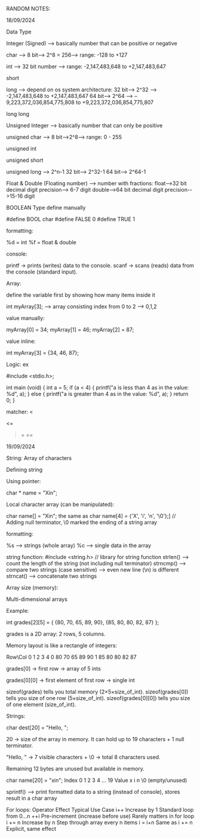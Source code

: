 ﻿RANDOM NOTES:

18/09/2024

Data Type

Integer (Signed) --> basically number that can be positive or negative

char --> 8 bit--> 2^8 = 256--> range: -128 to +127

int --> 32 bit number --> range: -2,147,483,648 to +2,147,483,647

short

long --> depend on os system architecture:
32 bit--> 2^32 --> -2,147,483,648 to +2,147,483,647
64 bit--> 2^64 --> –9,223,372,036,854,775,808 to +9,223,372,036,854,775,807

long long

Unsigned Integer --> basically number that can only be positive

unsigned char --> 8 bit-->2^8--> range: 0 - 255

unsigned int

unsigned short

unsigned long --> 2^n-1
32 bit--> 2^32-1
64 bit--> 2^64-1

Float & Double (Floating number) --> number with fractions:
float-->32 bit decimal digit precision--> 6-7 digit
double-->64 bit decimal digit precision-->15-16 digit

BOOLEAN Type define manually

#define BOOL char
#define FALSE 0
#define TRUE 1

formatting:

%d = int
%f = float & double

console:

printf → prints (writes) data to the console.
scanf → scans (reads) data from the console (standard input).

Array:

define the variable first by showing how many items inside it

int myArray[3]; --> array consisting index from 0 to 2 --> 0,1,2

value manually:

myArray[0] = 34;
myArray[1] = 46;
myArray[2] = 87;

value inline:

int myArray[3] = {34, 46, 87};

Logic:
ex

#include <stdio.h>;

int main (void) {
	int a = 5;
	if (a < 4) {
		printf("a is less than 4 as in the value: %d", a);
	} else {
		printf("a is greater than 4 as in the value: %d", a);
	}
	return 0;
}

matcher:
<
>
<=
>=
==

19/09/2024

String:
Array of characters

Defining string

Using pointer:

char * name = "Xin";

Local character array (can be manipulated):

char name[] = "Xin";
the same as
char name[4] = {'X', 'i', 'n', '\0'};] // Adding null terminator, \0 marked the ending of a string array

formatting:

%s --> strings (whole array)
%c --> single data in the array

string function:
#include <string.h> // library for string function
strlen() --> count the length of the string (not including null terminator)
strncmp() --> compare two strings (case sensitive) --> even new line (\n) is different
strncat() --> concatenate two strings

Array size (memory):

Multi-dimensional arrays

Example:

int grades[2][5] = {
    {80, 70, 65, 89, 90},
    {85, 80, 80, 82, 87}
};

grades is a 2D array: 2 rows, 5 columns.

Memory layout is like a rectangle of integers:

Row\Col	0	1	2	3	4
0	80	70	65	89	90
1	85	80	80	82	87

grades[0] → first row → array of 5 ints

grades[0][0] → first element of first row → single int

sizeof(grades) tells you total memory (2×5×size_of_int).
sizeof(grades[0]) tells you size of one row (5×size_of_int).
sizeof(grades[0][0]) tells you size of one element (size_of_int).

Strings:

char dest[20] = "Hello, ";

20 → size of the array in memory. It can hold up to 19 characters + 1 null terminator.

"Hello, " → 7 visible characters + \0 → total 8 characters used.

Remaining 12 bytes are unused but available in memory.

char name[20] = "xin";
Index	0	1	2	3	4 … 19
Value	x	i	n	\0	(empty/unused)

sprintf() --> print formatted data to a string (instead of console), stores result in a char array

For loops:
Operator	Effect	Typical Use Case
i++	Increase by 1	Standard loop from 0…n
++i	Pre-increment (increase before use)	Rarely matters in for loop
i += n	Increase by n	Step through array every n items
i = i+n	Same as i += n	Explicit, same effect